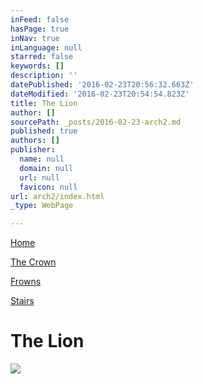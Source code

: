 ```yaml
---
inFeed: false
hasPage: true
inNav: true
inLanguage: null
starred: false
keywords: []
description: ''
datePublished: '2016-02-23T20:56:32.663Z'
dateModified: '2016-02-23T20:54:54.823Z'
title: The Lion
author: []
sourcePath: _posts/2016-02-23-arch2.md
published: true
authors: []
publisher:
  name: null
  domain: null
  url: null
  favicon: null
url: arch2/index.html
_type: WebPage

---
```

[Home][0]

[The Crown][1]

[Frowns][2]

[Stairs][3]

# The Lion
![](https://s3-us-west-2.amazonaws.com/the-grid-img/p/0d8d19d5d73c40a7156b3e38ee29a7a78ba8f624.jpg)

[0]: https://thegrid.ai/praha/
[1]: https://thegrid.ai/praha/arch1/
[2]: https://thegrid.ai/praha/arch3/
[3]: https://thegrid.ai/praha/arch4/